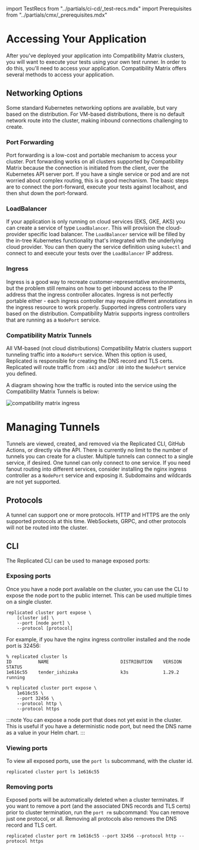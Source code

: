 import TestRecs from "../partials/ci-cd/_test-recs.mdx"
import Prerequisites from "../partials/cmx/_prerequisites.mdx"

# Accessing Your Application

After you've deployed your application into Compatibility Matrix clusters, you will want to execute your tests using your own test runner.
In order to do this, you'll need to access your application. 
Compatibility Matrix offers several methods to access your application.

## Networking Options

Some standard Kubernetes networking options are available, but vary based on the distribution.
For VM-based distributions, there is no default network route into the cluster, making inbound connections challenging to create.

### Port Forwarding
Port forwarding is a low-cost and portable mechanism to access your cluster. 
Port forwarding works on all clusters supported by Compatibility Matrix because the connection is initiated from the client, over the Kubernetes API server port.
If you have a single service or pod and are not worried about complex routing, this is a good mechanism. 
The basic steps are to connect the port-forward, execute your tests against localhost, and then shut down the port-forward.

### LoadBalancer
If your application is only running on cloud services (EKS, GKE, AKS) you can create a service of type `LoadBalancer`. 
This will provision the cloud-provider specific load balancer.
The `LoadBalancer` service will be filled by the in-tree Kubernetes functionality that's integrated with the underlying cloud provider.
You can then query the service definition using `kubectl` and connect to and execute your tests over the `LoadBalancer` IP address.

### Ingress
Ingress is a good way to recreate customer-representative environments, but the problem still remains on how to get inbound access to the IP address that the ingress controller allocates.
Ingress is not perfectly portable either - each ingress controller may require different annotations in the ingress resource to work properly.
Supported ingress controllers vary based on the distribution.
Compatibility Matrix supports ingress controllers that are running as a `NodePort` service.

### Compatibility Matrix Tunnels
All VM-based (not cloud distributions) Compatibility Matrix clusters support tunneling traffic into a `NodePort` service. 
When this option is used, Replicated is responsible for creating the DNS record and TLS certs.
Replicated will route traffic from `:443` and/or `:80` into the `NodePort` service you defined.

A diagram showing how the traffic is routed into the service using the Compatibility Matrix Tunnels is below:

<img src="/images/compatibility-matrix-ingress.png" alt="compatibility matrix ingress"></img>

# Managing Tunnels

Tunnels are viewed, created, and removed via the Replicated CLI, GitHub Actions, or directly via the API.
There is currently no limit to the number of tunnels you can create for a cluster.
Multiple tunnels can connect to a single service, if desired.
One tunnel can only connect to one service.
If you need fanout routing into different services, consider installing the nginx ingress controller as a `NodePort` service and exposing it.
Subdomains and wildcards are not yet supported.

## Protocols

A tunnel can support one or more protocols.
HTTP and HTTPS are the only supported protocols at this time.
WebSockets, GRPC, and other protocols will not be routed into the cluster.

## CLI

The Replicated CLI can be used to manage exposed ports:

### Exposing ports
Once you have a node port available on the cluster, you can use the CLI to expose the node port to the public internet. 
This can be used multiple times on a single cluster.


```
replicated cluster port expose \
    [cluster id] \
    --port [node port] \
    --protocol [protocol]
```

For example, if you have the nginx ingress controller installed and the node port is 32456:

```
% replicated cluster ls
ID          NAME                           DISTRIBUTION    VERSION       STATUS         
1e616c55    tender_ishizaka                k3s             1.29.2        running        

% replicated cluster port expose \
    1e616c55 \
    --port 32456 \
    --protocol http \
    --protocol https
```

:::note
You can expose a node port that does not yet exist in the cluster. 
This is useful if you have a deterministic node port, but need the DNS name as a value in your Helm chart.
:::

### Viewing ports
To view all exposed ports, use the `port ls` subcommand, with the cluster id.

```
replicated cluster port ls 1e616c55
```

### Removing ports
Exposed ports will be automatically deleted when a cluster terminates.
If you want to remove a port (and the associated DNS records and TLS certs) prior to cluster termination, run the `port rm` subcommand:
You can remove just one protocol, or all.
Removing all protocols also removes the DNS record and TLS cert.

```
replicated cluster port rm 1e616c55 --port 32456 --protocol http --protocol https
```




